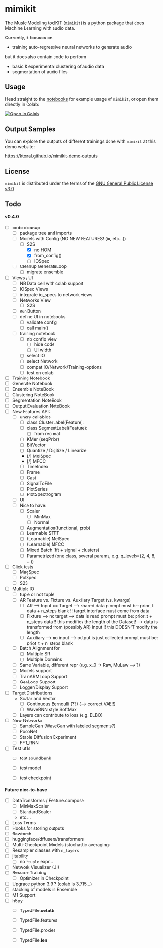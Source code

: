 # mimikit

The MusIc ModelIng toolKIT (`mimikit`) is a python package that does Machine Learning with audio data.

Currently, it focuses on 
- training auto-regressive neural networks to generate audio 

but it does also contain code to perform
- basic & experimental clustering of audio data  
- segmentation of audio files
 

## Usage 

Head straight to the [notebooks](https://github.com/ktonal/mimikit-notebooks) for example usage of `mimikit`, or open them directly in Colab:

[![Open In Colab](https://colab.research.google.com/assets/colab-badge.svg)](https://colab.research.google.com/github/ktonal/mimikit-notebooks/blob/main)

## Output Samples

You can explore the outputs of different trainings done with `mimikit` at this demo website:

   https://ktonal.github.io/mimikit-demo-outputs 

## License

`mimikit` is distributed under the terms of the [GNU General Public License v3.0](https://choosealicense.com/licenses/gpl-3.0/)


## Todo

#### v0.4.0
 
- [ ] code cleanup
    - [ ] package tree and imports
    - [ ] Models with Config (NO NEW FEATURES! (io, etc...))
        - [ ] S2S
            - [x] no HOM
            - [x] from_config()
            - [ ] IOSpec
    - [ ] Cleanup GenerateLoop
        - [ ] migrate ensemble
- [ ] Views / UI
    - [ ] NB Data cell with colab support
    - [ ] IOSpec Views
    - [ ] integrate io_specs to network views
    - [ ] Networks View
        - [ ] S2S
    - [ ] `Run` Button
    - [ ] define UI in notebooks
        - [ ] validate config
        - [ ] call main()
    - [ ] training notebook
        - [ ] nb config view
            - [ ] hide code
            - [ ] UI width 
        - [ ] select IO
        - [ ] select Network
        - [ ] compat IO/Network/Training-options
        - [ ] test on colab
- [ ] Training Notebook
- [ ] Generate Notebook
- [ ] Ensemble NoteBook
- [ ] Clustering NoteBook
- [ ] Segmentation NoteBook
- [ ] Output Evaluation NoteBook
- [ ] New Features API:
    - [ ] unary callables
        - [ ] class ClusterLabel(Feature):
        - [ ] class SegmentLabel(Feature):
            - [ ] from rec mat
        - [ ] KMer (seqPrior)
        - [ ] BitVector
        - [ ] Quantize / Digitize / Linearize
        - [/] MelSpec
        - [/] MFCC
        - [ ] TimeIndex
        - [ ] Frame
        - [ ] Cast
        - [ ] SignalToFile
        - [ ] PlotSeries
        - [ ] PlotSpectrogram
    - [ ] UI
    - [ ] Nice to have:
        - [ ] Scaler
            - [ ] MinMax
            - [ ] Normal
        - [ ] Augmentation(functional, prob)
        - [ ] Learnable STFT
        - [ ] (Learnable) MelSpec
        - [ ] (Learnable) MFCC
        - [ ] Mixed Batch (fft + signal + clusters)
        - [ ] Parametrized (one class, several params, e.g. q_levels=(2, 4, 8, ...))
- [ ] Click tests
    - [ ] MagSpec
    - [ ] PolSpec
    - [ ] S2S
- [ ] Multiple IO
    - [ ] tuple or not tuple
    - [ ] AR Feature vs. Fixture vs. Auxiliary Target (vs. kwargs)
        - [ ] AR --> Input == Target --> shared data
            prompt must be: prior_t data + n_steps blank
            !! target interface must come from data
        - [ ] Fixture --> no target 
            --> data is read
            prompt must be: prior_t + n_steps data
            !! this modifies the length of the Dataset!
            --> data is transformed from (possibly AR) input
            !! this DOESN'T modify the length
        - [ ] Auxiliary --> no input --> output is just collected
            prompt must be: priot_t + n_steps blank
    - [ ] Batch Alignment for
        - [ ] Multiple SR
        - [ ] Multiple Domains
    - [ ] Same Variable, different repr (e.g. x_0 -> Raw, MuLaw --> ?)
    - [ ] Models support
    - [ ] TrainARMLoop Support
    - [ ] GenLoop Support
    - [ ] Logger/Display Support
- [ ] Target Distributions
    - Scalar and Vector
        - [ ] Continuous Bernoulli (??) (--> correct VAE!!)
        - [ ] WaveRNN style SoftMax
    - [ ] Layers can contribute to loss (e.g. ELBO)
- [ ] New Networks
    - [ ] SampleGan (WaveGan with labeled segments?)
    - [ ] PocoNet
    - [ ] Stable Diffusion Experiment
    - [ ] FFT_RNN
- [ ] Test utils
    - [ ] test soundbank
    - [ ] test model
    - [ ] test checkpoint
    
    
#### Future nice-to-have
- [ ] DataTransforms / Feature.compose
    - [ ] MinMaxScaler
    - [ ] StandardScaler
    - etc....
- [ ] Loss Terms
- [ ] Hooks for storing outputs
- [ ] flowtorch
- [ ] huggingface/dffusers/transformers
- [ ] Multi-Checkpoint Models (stochastic averaging)
- [ ] Resampler classes with `n_layers`
- [ ] jitability
    - [ ] no `*tuple` expr...
- [ ] Network Visualizer (UI)
- [ ] Resume Training
    - [ ] Optimizer in Checkpoint
- [ ] Upgrade python 3.9 ? (colab is 3.7.15...)
- [ ] stacking of models in Ensemble
- [ ] M1 Support
- [ ] h5py
    - [ ] TypedFile.__setattr__
    - [ ] TypedFile.features
    - [ ] TypedFile.proxies
    - [ ] TypedFile.__len__
 